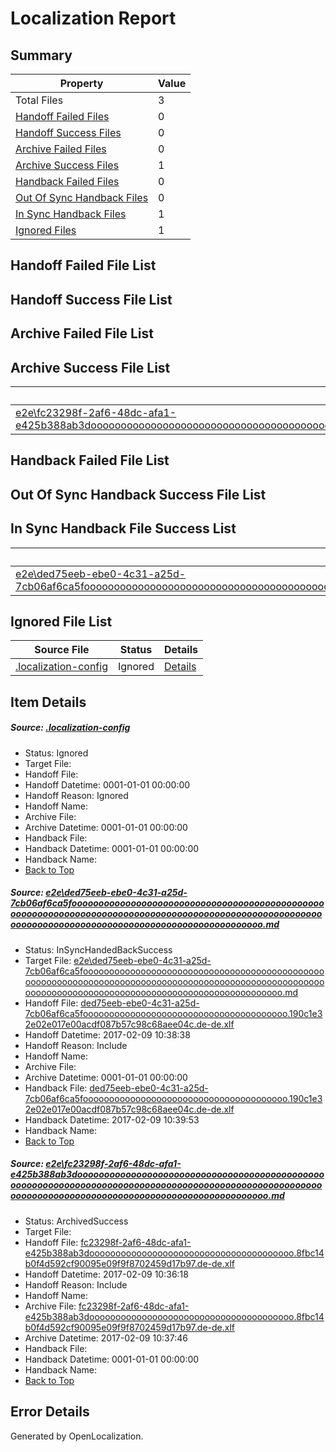 # <a name='report-top'></a> Localization Report

## Summary
 Property | Value 
 -------- | ----- 
 Total Files | 3
[ Handoff Failed Files ](#handoff-failed-list)| 0
[ Handoff Success Files ](#handoff-success-list)| 0
[ Archive Failed Files ](#archive-failed-list)| 0
[ Archive Success Files ](#archive-success-list)| 1
[ Handback Failed Files ](#handback-failed-list)| 0
[ Out Of Sync Handback Files ](#outofsync-handback-success-list)| 0
[ In Sync Handback Files ](#insync-handback-success-list)| 1
[ Ignored Files ](#ignored-list)| 1

## <a name='handoff-failed-list'></a> Handoff Failed File List

## <a name='handoff-success-list'></a> Handoff Success File List

## <a name='archive-failed-list'></a> Archive Failed File List

## <a name='archive-success-list'></a> Archive Success File List
 Source File | Status | Details 
 ----------- | ------ | ------- 
 [e2e\fc23298f-2af6-48dc-afa1-e425b388ab3doooooooooooooooooooooooooooooooooooooooooooooooooooooooooooooooooooooooooooooooooooooooooooooooooooooooooooooooooooooooooooooooooooooooooooooooooooooooo.md](https://github.com/OpenLocalizationTestOrg/ol-test0/blob/3bf4ce38c8ca9c8f7d01473e0cfe372d431463bd/e2e/fc23298f-2af6-48dc-afa1-e425b388ab3doooooooooooooooooooooooooooooooooooooooooooooooooooooooooooooooooooooooooooooooooooooooooooooooooooooooooooooooooooooooooooooooooooooooooooooooooooooooo.md) | ArchivedSuccess | [Details](#6e2012542547a82f2ce8a3bf86002ba12bcb4ac82)

## <a name='handback-failed-list'></a> Handback Failed File List

## <a name='outofsync-handback-success-list'></a> Out Of Sync Handback Success File List

## <a name='insync-handback-success-list'></a> In Sync Handback File Success List
 Source File | Status | Details 
 ----------- | ------ | ------- 
 [e2e\ded75eeb-ebe0-4c31-a25d-7cb06af6ca5foooooooooooooooooooooooooooooooooooooooooooooooooooooooooooooooooooooooooooooooooooooooooooooooooooooooooooooooooooooooooooooooooooooooooooooooooooooooo.md](https://github.com/OpenLocalizationTestOrg/ol-test0/blob/0a52fb362ffe49f1c7fe4f8015b1db8c0ddeb585/e2e/ded75eeb-ebe0-4c31-a25d-7cb06af6ca5foooooooooooooooooooooooooooooooooooooooooooooooooooooooooooooooooooooooooooooooooooooooooooooooooooooooooooooooooooooooooooooooooooooooooooooooooooooooo.md) | InSyncHandedBackSuccess | [Details](#eec6d413cc12d11531d2e394224a145bae0b87291)

## <a name='ignored-list'></a> Ignored File List
 Source File | Status | Details 
 ----------- | ------ | ------- 
 [.localization-config](https://github.com/OpenLocalizationTestOrg/ol-test0/blob/0a52fb362ffe49f1c7fe4f8015b1db8c0ddeb585/.localization-config) | Ignored | [Details](#cb0632cf59c1387fc1742bfb9fa3c47f87e2e5c90)

## Item Details
##### <a name='cb0632cf59c1387fc1742bfb9fa3c47f87e2e5c90'></a> Source: [.localization-config](https://github.com/OpenLocalizationTestOrg/ol-test0/blob/0a52fb362ffe49f1c7fe4f8015b1db8c0ddeb585/.localization-config)
* Status: Ignored
* Target File: 
* Handoff File: 
* Handoff Datetime: 0001-01-01 00:00:00
* Handoff Reason: Ignored
* Handoff Name: 
* Archive File: 
* Archive Datetime: 0001-01-01 00:00:00
* Handback File: 
* Handback Datetime: 0001-01-01 00:00:00
* Handback Name: 
* [Back to Top](#report-top)

##### <a name='eec6d413cc12d11531d2e394224a145bae0b87291'></a> Source: [e2e\ded75eeb-ebe0-4c31-a25d-7cb06af6ca5foooooooooooooooooooooooooooooooooooooooooooooooooooooooooooooooooooooooooooooooooooooooooooooooooooooooooooooooooooooooooooooooooooooooooooooooooooooooo.md](https://github.com/OpenLocalizationTestOrg/ol-test0/blob/0a52fb362ffe49f1c7fe4f8015b1db8c0ddeb585/e2e/ded75eeb-ebe0-4c31-a25d-7cb06af6ca5foooooooooooooooooooooooooooooooooooooooooooooooooooooooooooooooooooooooooooooooooooooooooooooooooooooooooooooooooooooooooooooooooooooooooooooooooooooooo.md)
* Status: InSyncHandedBackSuccess
* Target File: [e2e\ded75eeb-ebe0-4c31-a25d-7cb06af6ca5foooooooooooooooooooooooooooooooooooooooooooooooooooooooooooooooooooooooooooooooooooooooooooooooooooooooooooooooooooooooooooooooooooooooooooooooooooooooo.md](https://github.com/OpenLocalizationTestOrg/ol-test0-dede/blob/05ace7de845cd225c21db1a817ea7c22f092d9a8/e2e/ded75eeb-ebe0-4c31-a25d-7cb06af6ca5foooooooooooooooooooooooooooooooooooooooooooooooooooooooooooooooooooooooooooooooooooooooooooooooooooooooooooooooooooooooooooooooooooooooooooooooooooooooo.md)
* Handoff File: [ded75eeb-ebe0-4c31-a25d-7cb06af6ca5fooooooooooooooooooooooooooooooooooooooo.190c1e32e02e017e00acdf087b57c98c68aee04c.de-de.xlf](https://github.com/OpenLocalizationTestOrg/ol-test0-handoff/blob/6c8b0daaef1988bb4e22d37c1742aa3492b3e707/ol-handoff/OpenLocalizationTestOrg/ol-test0-dede/shujia/ht/ded75eeb-ebe0-4c31-a25d-7cb06af6ca5fooooooooooooooooooooooooooooooooooooooo.190c1e32e02e017e00acdf087b57c98c68aee04c.de-de.xlf)
* Handoff Datetime: 2017-02-09 10:38:38
* Handoff Reason: Include
* Handoff Name: 
* Archive File: 
* Archive Datetime: 0001-01-01 00:00:00
* Handback File: [ded75eeb-ebe0-4c31-a25d-7cb06af6ca5fooooooooooooooooooooooooooooooooooooooo.190c1e32e02e017e00acdf087b57c98c68aee04c.de-de.xlf](https://github.com/OpenLocalizationTestOrg/ol-test0-handback/blob/9accdaa37eb7e35472f389ad2d880eac48b37ff8/ol-handback/OpenLocalizationTestOrg/ol-test0-dede/shujia/ht/ded75eeb-ebe0-4c31-a25d-7cb06af6ca5fooooooooooooooooooooooooooooooooooooooo.190c1e32e02e017e00acdf087b57c98c68aee04c.de-de.xlf)
* Handback Datetime: 2017-02-09 10:39:53
* Handback Name: 
* [Back to Top](#report-top)

##### <a name='6e2012542547a82f2ce8a3bf86002ba12bcb4ac82'></a> Source: [e2e\fc23298f-2af6-48dc-afa1-e425b388ab3doooooooooooooooooooooooooooooooooooooooooooooooooooooooooooooooooooooooooooooooooooooooooooooooooooooooooooooooooooooooooooooooooooooooooooooooooooooooo.md](https://github.com/OpenLocalizationTestOrg/ol-test0/blob/3bf4ce38c8ca9c8f7d01473e0cfe372d431463bd/e2e/fc23298f-2af6-48dc-afa1-e425b388ab3doooooooooooooooooooooooooooooooooooooooooooooooooooooooooooooooooooooooooooooooooooooooooooooooooooooooooooooooooooooooooooooooooooooooooooooooooooooooo.md)
* Status: ArchivedSuccess
* Target File: 
* Handoff File: [fc23298f-2af6-48dc-afa1-e425b388ab3dooooooooooooooooooooooooooooooooooooooo.8fbc14b0f4d592cf90095e09f9f8702459d17b97.de-de.xlf](https://github.com/OpenLocalizationTestOrg/ol-test0-handoff/blob/3f6f6594183e4d915eff0bc8d8d00a7eb9fc79f9/ol-handoff/OpenLocalizationTestOrg/ol-test0-dede/shujia/ht/fc23298f-2af6-48dc-afa1-e425b388ab3dooooooooooooooooooooooooooooooooooooooo.8fbc14b0f4d592cf90095e09f9f8702459d17b97.de-de.xlf)
* Handoff Datetime: 2017-02-09 10:36:18
* Handoff Reason: Include
* Handoff Name: 
* Archive File: [fc23298f-2af6-48dc-afa1-e425b388ab3dooooooooooooooooooooooooooooooooooooooo.8fbc14b0f4d592cf90095e09f9f8702459d17b97.de-de.xlf](https://github.com/OpenLocalizationTestOrg/ol-test0-handoff/blob/a747a01f6d6190ded81631429a084ef483379e19/ol-archive/OpenLocalizationTestOrg/ol-test0-dede/shujia/ht/fc23298f-2af6-48dc-afa1-e425b388ab3dooooooooooooooooooooooooooooooooooooooo.8fbc14b0f4d592cf90095e09f9f8702459d17b97.de-de.xlf)
* Archive Datetime: 2017-02-09 10:37:46
* Handback File: 
* Handback Datetime: 0001-01-01 00:00:00
* Handback Name: 
* [Back to Top](#report-top)


## Error Details

Generated by OpenLocalization.
